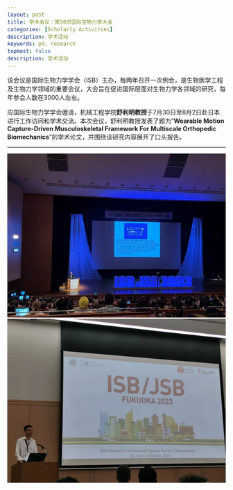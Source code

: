 ```yaml
---
layout: post
title: 学术会议：第50次国际生物力学大会
categories: [Scholarly Activities]
description: 学术活动
keywords: pd, research
topmost: false
description: 学术活动
---
```


该会议是国际生物力学学会（ISB）主办，每两年召开一次例会，是生物医学工程及生物力学领域的重要会议，大会旨在促进国际层面对生物力学各领域的研究，每年参会人数在3000人左右。  
 

应国际生物力学学会邀请，机械工程学院**舒利明教授**于7月30日至8月2日赴日本进行工作访问和学术交流。本次会议，舒利明教授发表了题为“**Wearable Motion Capture-Driven Musculoskeletal Framework For Multiscale Orthopedic Biomechanics**”的学术论文，并围绕该研究内容展开了口头报告。

---

![](/images/posts/academic/第50次国际生物力学大会1.png )
![](/images/posts/academic/第50次国际生物力学大会2.png )
